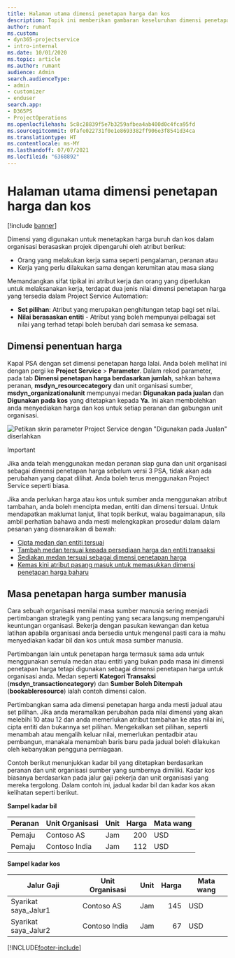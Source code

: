 ```yaml
---
title: Halaman utama dimensi penetapan harga dan kos
description: Topik ini memberikan gambaran keseluruhan dimensi penetapan harga.
author: rumant
ms.custom:
- dyn365-projectservice
- intro-internal
ms.date: 10/01/2020
ms.topic: article
ms.author: rumant
audience: Admin
search.audienceType:
- admin
- customizer
- enduser
search.app:
- D365PS
- ProjectOperations
ms.openlocfilehash: 5c8c28839f5e7b3259afbea4ab400d0c4fca95fd
ms.sourcegitcommit: 0fafe022731f0e1e8693382ff906e3f8541d34ca
ms.translationtype: HT
ms.contentlocale: ms-MY
ms.lasthandoff: 07/07/2021
ms.locfileid: "6368892"
---
```

# <a name="pricing-and-costing-dimensions-home-page"></a>Halaman utama dimensi penetapan harga dan kos

[!include [banner](../includes/psa-now-project-operations.md)]

Dimensi yang digunakan untuk menetapkan harga buruh dan kos dalam organisasi berasaskan projek dipengaruhi oleh atribut berikut:

- Orang yang melakukan kerja sama seperti pengalaman, peranan atau
- Kerja yang perlu dilakukan sama dengan kerumitan atau masa siang

Memandangkan sifat tipikal ini atribut kerja dan orang yang diperlukan untuk melaksanakan kerja, terdapat dua jenis nilai dimensi penetapan harga yang tersedia dalam Project Service Automation: 

- **Set pilihan**: Atribut yang merupakan penghitungan tetap bagi set nilai.
- **Nilai berasaskan entiti** - Atribut yang boleh mempunyai pelbagai set nilai yang terhad tetapi boleh berubah dari semasa ke semasa.

## <a name="pricing-dimensions"></a>Dimensi penentuan harga

Kapal PSA dengan set dimensi penetapan harga lalai. Anda boleh melihat ini dengan pergi ke **Project Service** > **Parameter**. Dalam rekod parameter, pada tab **Dimensi penetapan harga berdasarkan jumlah**, sahkan bahawa peranan, **msdyn_resourcecategory** dan unit organisasi sumber, **msdyn_organizationalunit** mempunyai medan **Digunakan pada jualan** dan **Digunakan pada kos** yang ditetapkan kepada **Ya**. Ini akan membolehkan anda menyediakan harga dan kos untuk setiap peranan dan gabungan unit organisasi.

![Petikan skrin parameter Project Service dengan "Digunakan pada Jualan" diserlahkan](media/PS-OOB-parameters.png)

> [!IMPORTANT]
> Jika anda telah menggunakan medan peranan siap guna dan unit organisasi sebagai dimensi penetapan harga sebelum versi 3 PSA, tidak akan ada perubahan yang dapat dilihat. Anda boleh terus menggunakan Project Service seperti biasa. 

Jika anda perlukan harga atau kos untuk sumber anda menggunakan atribut tambahan, anda boleh mencipta medan, entiti dan dimensi tersuai. Untuk mendapatkan maklumat lanjut, lihat topik berikut, walau bagaimanapun, sila ambil perhatian bahawa anda mesti melengkapkan prosedur dalam dalam pesanan yang disenaraikan di bawah:

- [Cipta medan dan entiti tersuai](create-custom-fields-entities.md)
- [Tambah medan tersuai kepada persediaan harga dan entiti transaksi](field-references.md)
- [Sediakan medan tersuai sebagai dimensi penetapan harga ](set-up-pricing-dimensions.md)
- [Kemas kini atribut pasang masuk untuk memasukkan dimensi penetapan harga baharu](update-plug-in-attributes.md)

## <a name="pricing-human-resource-time"></a>Masa penetapan harga sumber manusia
Cara sebuah organisasi menilai masa sumber manusia sering menjadi pertimbangan strategik yang penting yang secara langsung mempengaruhi keuntungan organisasi. Bekerja dengan pasukan kewangan dan ketua latihan apabila organisasi anda bersedia untuk mengenal pasti cara ia mahu menyediakan kadar bil dan kos untuk masa sumber manusia.

Pertimbangan lain untuk penetapan harga termasuk sama ada untuk menggunakan semula medan atau entiti yang bukan pada masa ini dimensi penetapan harga tetapi digunakan sebagai dimensi penetapan harga untuk organisasi anda. Medan seperti **Kategori Transaksi** (**msdyn_transactioncategory**) dan **Sumber Boleh Ditempah** (**bookableresource**) ialah contoh dimensi calon. 

Pertimbangkan sama ada dimensi penetapan harga anda mesti jadual atau set pilihan. Jika anda meramalkan perubahan pada nilai dimensi yang akan melebihi 10 atau 12 dan anda memerlukan atribut tambahan ke atas nilai ini, cipta entiti dan bukannya set pilihan. Mengekalkan set pilihan, seperti menambah atau mengalih keluar nilai, memerlukan pentadbir atau pembangun, manakala menambah baris baru pada jadual boleh dilakukan oleh kebanyakan pengguna perniagaan.

Contoh berikut menunjukkan kadar bil yang ditetapkan berdasarkan peranan dan unit organisasi sumber yang sumbernya dimiliki. Kadar kos biasanya berdasarkan pada jalur gaji pekerja dan unit organisasi yang mereka tergolong. Dalam contoh ini, jadual kadar bil dan kadar kos akan kelihatan seperti berikut.

**Sampel kadar bil**

| Peranan        | Unit Organisasi    |Unit      |Harga      |Mata wang  |
| ------------|-------------|----------|----------:|----------|
| Pemaju   | Contoso AS  |Jam | 200|USD     |
| Pemaju   | Contoso India |Jam|   112|USD     |


**Sampel kadar kos**

| Jalur Gaji     | Unit Organisasi    |Unit      |Harga      |Mata wang  |
| ----------------|-------------|----------|----------:|----------|
| Syarikat saya_Jalur1 | Contoso AS  |Jam | 145|USD     |
| Syarikat saya_Jalur2 | Contoso India |Jam|   67|USD     |


[!INCLUDE[footer-include](../includes/footer-banner.md)]